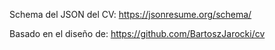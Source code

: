 Schema del JSON del CV:
https://jsonresume.org/schema/

Basado en el diseño de:
https://github.com/BartoszJarocki/cv
